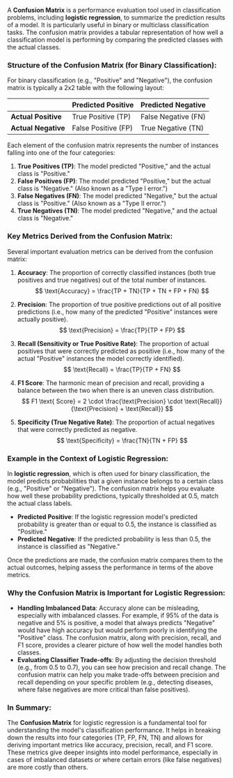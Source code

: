 A **Confusion Matrix** is a performance evaluation tool used in classification problems, including **logistic regression**, to summarize the prediction results of a model. It is particularly useful in binary or multiclass classification tasks. The confusion matrix provides a tabular representation of how well a classification model is performing by comparing the predicted classes with the actual classes.

### Structure of the Confusion Matrix (for Binary Classification):
For binary classification (e.g., "Positive" and "Negative"), the confusion matrix is typically a 2x2 table with the following layout:

|                      | **Predicted Positive** | **Predicted Negative** |
|----------------------|-----------------------|-----------------------|
| **Actual Positive**   | True Positive (TP)    | False Negative (FN)   |
| **Actual Negative**   | False Positive (FP)   | True Negative (TN)    |

Each element of the confusion matrix represents the number of instances falling into one of the four categories:

1. **True Positives (TP)**: The model predicted "Positive," and the actual class is "Positive."
2. **False Positives (FP)**: The model predicted "Positive," but the actual class is "Negative." (Also known as a "Type I error.")
3. **False Negatives (FN)**: The model predicted "Negative," but the actual class is "Positive." (Also known as a "Type II error.")
4. **True Negatives (TN)**: The model predicted "Negative," and the actual class is "Negative."

### Key Metrics Derived from the Confusion Matrix:
Several important evaluation metrics can be derived from the confusion matrix:

1. **Accuracy**: The proportion of correctly classified instances (both true positives and true negatives) out of the total number of instances.
   $$
   \text{Accuracy} = \frac{TP + TN}{TP + TN + FP + FN}
   $$

2. **Precision**: The proportion of true positive predictions out of all positive predictions (i.e., how many of the predicted "Positive" instances were actually positive).
   $$
   \text{Precision} = \frac{TP}{TP + FP}
   $$

3. **Recall (Sensitivity or True Positive Rate)**: The proportion of actual positives that were correctly predicted as positive (i.e., how many of the actual "Positive" instances the model correctly identified).
   $$
   \text{Recall} = \frac{TP}{TP + FN}
   $$

4. **F1 Score**: The harmonic mean of precision and recall, providing a balance between the two when there is an uneven class distribution.
   $$
   F1 \text{ Score} = 2 \cdot \frac{\text{Precision} \cdot \text{Recall}}{\text{Precision} + \text{Recall}}
   $$

5. **Specificity (True Negative Rate)**: The proportion of actual negatives that were correctly predicted as negative.
   $$
   \text{Specificity} = \frac{TN}{TN + FP}
   $$

### Example in the Context of Logistic Regression:
In **logistic regression**, which is often used for binary classification, the model predicts probabilities that a given instance belongs to a certain class (e.g., "Positive" or "Negative"). The confusion matrix helps you evaluate how well these probability predictions, typically thresholded at 0.5, match the actual class labels.

- **Predicted Positive**: If the logistic regression model's predicted probability is greater than or equal to 0.5, the instance is classified as "Positive."
- **Predicted Negative**: If the predicted probability is less than 0.5, the instance is classified as "Negative."

Once the predictions are made, the confusion matrix compares them to the actual outcomes, helping assess the performance in terms of the above metrics.

### Why the Confusion Matrix is Important for Logistic Regression:
- **Handling Imbalanced Data**: Accuracy alone can be misleading, especially with imbalanced classes. For example, if 95% of the data is negative and 5% is positive, a model that always predicts "Negative" would have high accuracy but would perform poorly in identifying the "Positive" class. The confusion matrix, along with precision, recall, and F1 score, provides a clearer picture of how well the model handles both classes.
- **Evaluating Classifier Trade-offs**: By adjusting the decision threshold (e.g., from 0.5 to 0.7), you can see how precision and recall change. The confusion matrix can help you make trade-offs between precision and recall depending on your specific problem (e.g., detecting diseases, where false negatives are more critical than false positives).

### In Summary:
The **Confusion Matrix** for logistic regression is a fundamental tool for understanding the model's classification performance. It helps in breaking down the results into four categories (TP, FP, FN, TN) and allows for deriving important metrics like accuracy, precision, recall, and F1 score. These metrics give deeper insights into model performance, especially in cases of imbalanced datasets or where certain errors (like false negatives) are more costly than others.